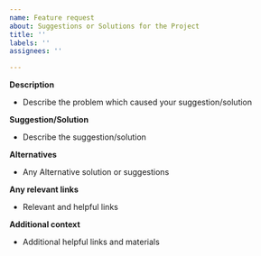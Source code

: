 ```yaml
---
name: Feature request
about: Suggestions or Solutions for the Project
title: ''
labels: ''
assignees: ''

---
```


**Description**
- Describe the problem which caused your suggestion/solution

**Suggestion/Solution**
- Describe the suggestion/solution

**Alternatives**
- Any Alternative solution or suggestions

**Any relevant links**
- Relevant and helpful links

**Additional context**
- Additional helpful links and materials
